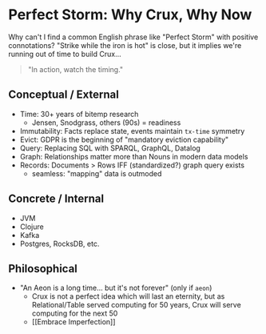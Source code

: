 # Perfect Storm: Why Crux, Why Now

Why can't I find a common English phrase like "Perfect Storm" with positive connotations? "Strike while the iron is hot" is close, but it implies we're running out of time to build Crux...

> "In action, watch the timing."

## Conceptual / External

- Time: 30+ years of bitemp research
    - Jensen, Snodgrass, others (90s) = readiness
- Immutability: Facts replace state, events maintain `tx-time` symmetry
- Evict: GDPR is the beginning of "mandatory eviction capability"
- Query: Replacing SQL with SPARQL, GraphQL, Datalog
- Graph: Relationships matter more than Nouns in modern data models
- Records: Documents > Rows IFF (standardized?) graph query exists
    - seamless: "mapping" data is outmoded

## Concrete / Internal

- JVM
- Clojure
- Kafka
- Postgres, RocksDB, etc.

## Philosophical

- "An Aeon is a long time... but it's not forever" (only if `aeon`)
    - Crux is not a perfect idea which will last an eternity, but as Relational/Table served computing for 50 years, Crux will serve computing for the next 50
    - [[Embrace Imperfection]]

